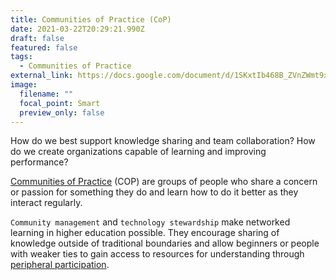 ```yaml
---
title: Communities of Practice (CoP)
date: 2021-03-22T20:29:21.990Z
draft: false
featured: false
tags:
  - Communities of Practice
external_link: https://docs.google.com/document/d/1SKxtIb468B_ZVnZWmt9xy01LBXiZkBmHooUoCmnmR2k/edit?usp=sharing
image:
  filename: ""
  focal_point: Smart
  preview_only: false
---
```

How do we best support knowledge sharing and team collaboration? How do we create organizations capable of learning and improving performance?

 [Communities of Practice](https://docs.google.com/document/d/1SKxtIb468B_ZVnZWmt9xy01LBXiZkBmHooUoCmnmR2k/edit?usp=sharing) (COP) are groups of people who share a concern or passion for something they do and learn how to do it better as they interact regularly.

`Community management` and `technology stewardship` make networked learning in higher education possible. They encourage sharing of knowledge outside of traditional boundaries and allow beginners or people with weaker ties to gain access to resources for understanding through [peripheral participation](https://en.wikipedia.org/wiki/Legitimate_peripheral_participation).
